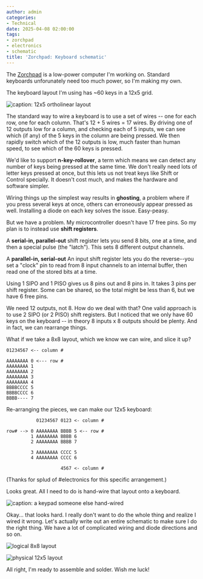 ```yaml
---
author: admin
categories:
- Technical
date: 2025-04-08 02:00:00
tags:
- zorchpad
- electronics
- schematic
title: 'Zorchpad: Keyboard schematic'
---
```

The [Zorchpad](/tag/zorchpad/) is a low-power computer I'm working on. Standard keyboards unforunately need too much power, so I'm making my own.

The keyboard layout I'm using has ~60 keys in a 12x5 grid.

![caption: 12x5 ortholinear layout](/wp-content/uploads/2024/05/keyboard57.png)

The standard way to wire a keyboard is to use a set of wires -- one for each row, one for each column. That's 12 + 5 wires = 17 wires. By driving one of 12 outputs low for a column, and checking each of 5 inputs, we can see which (if any) of the 5 keys in the column are being pressed. We then rapidly switch which of the 12 outputs is low, much faster than human speed, to see which of the 60 keys is pressed. 

We'd like to support **n-key-rollover**, a term which means we can detect any number of keys being pressed at the same time. We don't really need lots of letter keys pressed at once, but this lets us not treat keys like Shift or Control specially. It doesn't cost much, and makes the hardware and software simpler.

Wiring things up the simplest way results in **ghosting**, a problem where if you press several keys at once, others can erroneously appear pressed as well. Installing a diode on each key solves the issue. Easy-peasy.

But we have a problem. My microcontroller doesn't have 17 free pins. So my plan is to instead use **shift registers**.

A **serial-in, parallel-out** shift register lets you send 8 bits, one at a time, and then a special pulse (the "latch"). This sets 8 different output channels.

A **parallel-in, serial-out** An input shift register lets you do the reverse--you set a "clock" pin to read from 8 input channels to an internal buffer, then read one of the stored bits at a time.

Using 1 SIPO and 1 PISO gives us 8 pins out and 8 pins in. It takes 3 pins per shift register. Some can be shared, so the total might be less than 6, but we have 6 free pins.

We need 12 outputs, not 8. How do we deal with that? One valid approach is to use 2 SIPO (or 2 PISO) shift registers. But I noticed that we only have 60 keys on the keyboard -- in theory 8 inputs x 8 outputs should be plenty. And in fact, we can rearrange things.

What if we take a 8x8 layout, which we know we can wire, and slice it up?

```
01234567 <-- column #

AAAAAAAA 0 <--- row #
AAAAAAAA 1
AAAAAAAA 2
AAAAAAAA 3
AAAAAAAA 4
BBBBCCCC 5
BBBBCCCC 6
BBBB---- 7
```

Re-arranging the pieces, we can make our 12x5 keyboard:

```
           01234567 0123 <- column #

row# --> 0 AAAAAAAA BBBB 5 <-- row #
         1 AAAAAAAA BBBB 6
         2 AAAAAAAA BBBB 7

         3 AAAAAAAA CCCC 5
         4 AAAAAAAA CCCC 6

                    4567 <- column #

```

(Thanks for splud of #electronics for this specific arrangement.)

Looks great. All I need to do is hand-wire that layout onto a keyboard.

![caption: a keypad someone else hand-wired](/wp-content/uploads/2024/05/image.png)

Okay... that looks hard. I really don't want to do the whole thing and realize I wired it wrong. Let's actually write out an entire schematic to make sure I do the right thing. We have a lot of complicated wiring and diode directions and so on.

![logical 8x8 layout](8x8_keyboard.svg)

![physical 12x5 layout](12x5_keyboard.svg)

All right, I'm ready to assemble and solder. Wish me luck!
